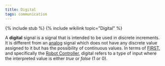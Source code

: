 ```yaml
---
title: Digital
tags: communication
---
```


{% include stub %}
{% include wikilink topic="Digital" %}

A **digital** signal is a signal that is intended to be used in discrete
increments. It is different from an [analog](analog)
signal which does not have any discrete value assigned to it but has the
possibility of continuous values. In terms of [FIRST](first), and specifically the [Robot Controller](robot-controller), digital refers to a type of input where the interpreted value
is either _true_ or _false_ (1 or 0).
